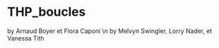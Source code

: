 # THP_boucles
  by Arnaud Boyer et Flora Caponi \n
  by Melvyn Swingler, Lorry Nader, et Vanessa Tith
